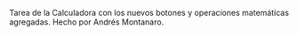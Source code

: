Tarea de la Calculadora con los nuevos botones y operaciones matemáticas agregadas. Hecho por Andrés Montanaro.
